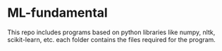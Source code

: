 # ML-fundamental
This repo includes programs based on python libraries like numpy, nltk, scikit-learn, etc.
each folder contains the files required for the program.
